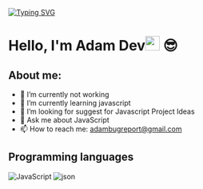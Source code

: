 [![Typing SVG](https://readme-typing-svg.demolab.com/?lines=Hi+There,+I'm+Adam+Dev.+15+YO;I'm+Web+And+Bot+Developer)](https://git.io/typing-svg)

# Hello, I'm Adam Dev<img src="https://github.com/TheDudeThatCode/TheDudeThatCode/blob/master/Assets/Hi.gif" width="29px"> 😎

## About me:
- 🔭 I’m currently not working
- 🌱 I’m currently learning javascript
- 🤔 I’m looking for suggest for Javascript Project Ideas
- 💬 Ask me about JavaScript
- 📫 How to reach me: adambugreport@gmail.com

## Programming languages
<p align="left">
  <img src="https://img.shields.io/badge/JavaScript-%23323330.svg?style=for-the-badge&logo=javascript&logoColor=%23F7DF1E" alt="JavaScript">
 <img src="https://img.shields.io/badge/JSON-000000.svg?style=for-the-badge&logo=json&logoColor=white" alt="json">
</p>
 
